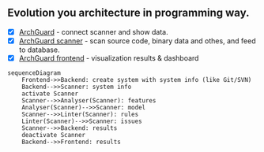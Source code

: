 ## Evolution you architecture in programming way.

- [x] [ArchGuard](https://github.com/archguard/archguard) - connect scanner and show data.
- [x] [ArchGuard scanner](https://github.com/archguard/scanner/)  - scan source code, binary data and othes, and feed to database.
- [x] [ArchGuard frontend](https://github.com/archguard/archguard-frontend) - visualization results & dashboard

```mermaid
sequenceDiagram
    Frontend->>Backend: create system with system info (like Git/SVN)
    Backend-->>Scanner: system info
    activate Scanner
    Scanner-->>Analyser(Scanner): features
    Analyser(Scanner)-->>Scanner: model
    Scanner-->>Linter(Scanner): rules
    Linter(Scanner)-->>Scanner: issues
    Scanner-->>Backend: results
    deactivate Scanner
    Backend-->>Frontend: results
```
